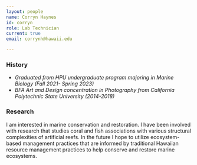 ```yaml
---
layout: people
name: Corryn Haynes
id: corryn
role: Lab Technician
current: true
email: corrynh@hawaii.edu

---
```


### History

- *Graduated from HPU undergraduate program majoring in Marine Biology (Fall 2021- Spring 2023)*
- *BFA Art and Design concentration in Photography from California Polytechnic State University (2014-2018)*

### Research

I am interested in marine conservation and restoration. I have been involved with research that studies coral and fish associations with various structural complexities of artificial reefs. In the future I hope to utilize ecosystem-based management practices that are informed by traditional Hawaiian resource management practices to help conserve and restore marine ecosystems.
